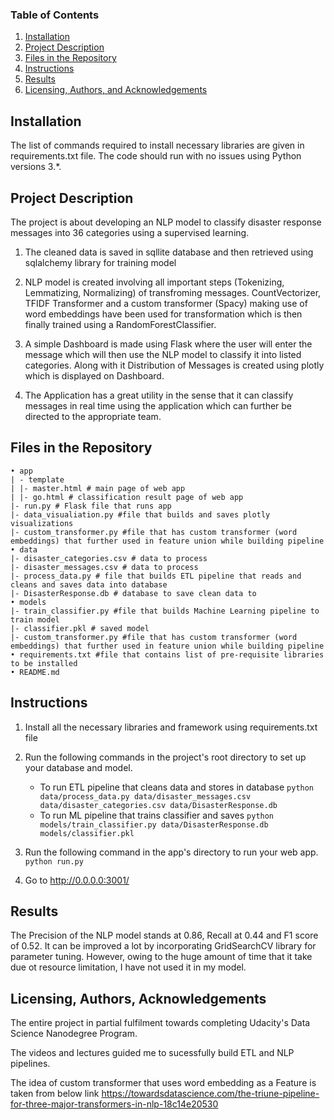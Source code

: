 ﻿
### Table of Contents

1. [Installation](#installation)
2. [Project Description](#description)
3. [Files in the Repository](#files)
4. [Instructions](#Instructions)
5. [Results](#results)
6. [Licensing, Authors, and Acknowledgements](#licensing)

## Installation <a name="installation"></a>

The list of commands required to install necessary libraries are given in requirements.txt file.  The code should run with no issues using Python versions 3.*. 

## Project Description<a name="description"></a>

The project is about developing an NLP model to classify disaster response messages into 36 categories using a supervised learning.

1. The cleaned data is saved in sqllite database and then retrieved using sqlalchemy library for training model

2. NLP model is created involving all important steps (Tokenizing, Lemmatizing, Normalizing) of transfroming messages. CountVectorizer, TFIDF Transformer and a custom transformer (Spacy) making use of word embeddings have been used for transformation which is then finally trained using a RandomForestClassifier.

3. A simple Dashboard is made using Flask where the user will enter the message which will then use the NLP model to classify it into listed categories. Along with it Distribution of Messages is created using plotly which is displayed on Dashboard.

4. The Application has a great utility in the sense that it can classify messages in real time using the application which can further be directed to the appropriate team.

## Files in the Repository<a name="files"></a>

    • app
	| - template
	| |- master.html # main page of web app
	| |- go.html # classification result page of web app
	|- run.py # Flask file that runs app
	|- data_visualiation.py #file that builds and saves plotly visualizations
	|- custom_transformer.py #file that has custom transformer (word embeddings) that further used in feature union while building pipeline
    • data
	|- disaster_categories.csv # data to process
	|- disaster_messages.csv # data to process
	|- process_data.py # file that builds ETL pipeline that reads and cleans and saves data into database
	|- DisasterResponse.db # database to save clean data to
    • models
	|- train_classifier.py #file that builds Machine Learning pipeline to train model
	|- classifier.pkl # saved model
	|- custom_transformer.py #file that has custom transformer (word embeddings) that further used in feature union while building pipeline
    • requirements.txt #file that contains list of pre-requisite libraries to be installed
    • README.md


## Instructions <a name="Instructions"></a>

1. Install all the necessary libraries and framework using requirements.txt file
2. Run the following commands in the project's root directory to set up your database and model.

    - To run ETL pipeline that cleans data and stores in database
        `python data/process_data.py data/disaster_messages.csv data/disaster_categories.csv data/DisasterResponse.db`
    - To run ML pipeline that trains classifier and saves
        `python models/train_classifier.py data/DisasterResponse.db models/classifier.pkl`

3. Run the following command in the app's directory to run your web app.
    `python run.py`

4. Go to http://0.0.0.0:3001/ 

## Results<a name="results"></a>

The Precision of the NLP model stands at 0.86, Recall at 0.44 and F1 score of 0.52. It can be improved a lot by incorporating GridSearchCV library for parameter tuning. However, owing to the huge amount of time that it take due ot resource limitation, I have not used it in my model.


## Licensing, Authors, Acknowledgements<a name="licensing"></a>

The entire project in partial fulfilment towards completing Udacity's Data Science Nanodegree Program.

The videos and lectures guided me to sucessfully build ETL and NLP pipelines.

The idea of custom transformer that uses word embedding as a Feature is taken from below link
https://towardsdatascience.com/the-triune-pipeline-for-three-major-transformers-in-nlp-18c14e20530



